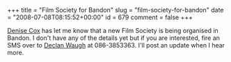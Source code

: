 +++
title = "Film Society for Bandon"
slug = "film-society-for-bandon"
date = "2008-07-08T08:15:52+00:00"
id = 679
comment = false
+++

[Denise Cox](http://www.newsweaver.co.uk/emailnewsletters/) has let me know that a new Film Society is being organised in Bandon. I don't have any of the details yet but if you are interested, fire an SMS over to [Declan Waugh](http://www.photogalleryireland.com/) at 086-3853363\. I'll post an update when I hear more.

